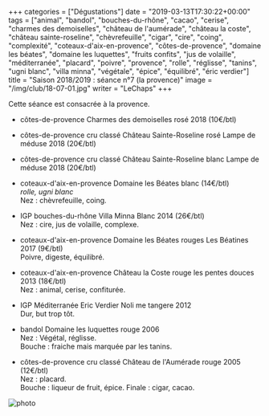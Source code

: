 +++
categories = ["Dégustations"]
date = "2019-03-13T17:30:22+00:00"
tags = ["animal", "bandol", "bouches-du-rhône", "cacao", "cerise", "charmes des demoiselles", "château de l'aumérade", "château la coste", "château sainte-roseline", "chèvrefeuille", "cigar", "cire", "coing", "complexité", "coteaux-d'aix-en-provence", "côtes-de-provence", "domaine les béates", "domaine les luquettes", "fruits confits", "jus de volaille", "méditerranée", "placard", "poivre", "provence", "rolle", "réglisse", "tanins", "ugni blanc", "villa minna", "végétale", "épice", "équilibré", "éric verdier"] 
title = "Saison 2018/2019 : séance n°7 (la provence)"
image = "/img/club/18-07-01.jpg"
writer = "LeChaps"
+++

Cette séance est consacrée à la provence.

* côtes-de-provence Charmes des demoiselles rosé 2018 (10€/btl) <i class="fa fa-plus-circle"></i>

* côtes-de-provence cru classé Château Sainte-Roseline rosé Lampe de méduse 2018 (20€/btl)

* côtes-de-provence cru classé Château Sainte-Roseline blanc Lampe de méduse 2018 (20€/btl) <i class="fa fa-minus-circle"></i>

* coteaux-d'aix-en-provence Domaine les Béates blanc (14€/btl) <i class="fa fa-plus-circle"></i>  
_rolle, ugni blanc_  
Nez : chèvrefeuille, coing.

* IGP bouches-du-rhône Villa Minna Blanc 2014 (26€/btl)  
Nez : cire, jus de volaille, complexe.

* coteaux-d'aix-en-provence Domaine les Béates rouges Les Béatines 2017 (9€/btl) <i class="fa fa-plus-circle"></i> <i class="fa fa-plus-circle"></i>  
Poivre, digeste, équilibré.

* coteaux-d'aix-en-provence Château la Coste rouge les pentes douces 2013 (18€/btl)  
Nez : animal, cerise, confiturée.

* IGP Méditerranée Eric Verdier Noli me tangere 2012  
Dur, but trop tôt.

* bandol Domaine les luquettes rouge 2006  
Nez : Végétal, réglisse.  
Bouche : fraiche mais marquée par les tanins.

* côtes-de-provence cru classé Château de l'Aumérade rouge 2005 (12€/btl)  
Nez : placard.  
Bouche : liqueur de fruit, épice. Finale : cigar, cacao.

![photo][1]

[1]: /img/club/18-07-01.jpg
